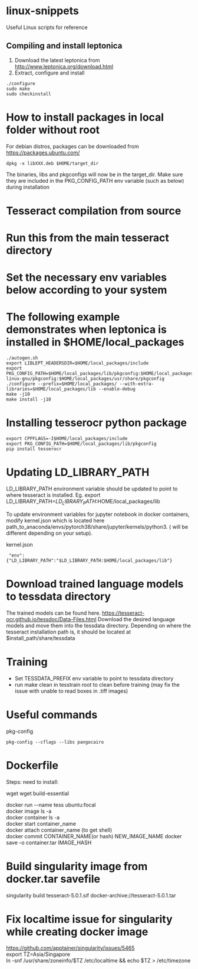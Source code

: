 # linux-snippets
Useful Linux scripts for reference

## Compiling and install leptonica
1. Download the latest leptonica from http://www.leptonica.org/download.html
2. Extract, configure and install

```
./configure
sudo make
sudo checkinstall
```

# How to install packages in local folder without root
For debian distros, packages can be downloaded from https://packages.ubuntu.com/
```
dpkg -x libXXX.deb $HOME/target_dir 
```
The binaries, libs and pkgconfigs will now be in the target_dir. Make sure they are included in the PKG_CONFIG_PATH env variable (such as below) during installation 


# Tesseract compilation from source
# Run this from the main tesseract directory
# Set the necessary env variables below according to your system 
# The following example demonstrates when leptonica is installed in $HOME/local_packages
```
./autogen.sh
export LIBLEPT_HEADERSDIR=$HOME/local_packages/include  
export PKG_CONFIG_PATH=$HOME/local_packages/lib/pkgconfig:$HOME/local_packages/usr/lib/x86_64-linux-gnu/pkgconfig:$HOME/local_packages/usr/share/pkgconfig
./configure --prefix=$HOME/local_packages/ --with-extra-libraries=$HOME/local_packages/lib --enable-debug  
make -j10  
make install -j10 
```


# Installing tesserocr python package
```
export CPPFLAGS=-I$HOME/local_packages/include
export PKG_CONFIG_PATH=$HOME/local_packages/lib/pkgconfig
pip install tesserocr
```


# Updating LD_LIBRARY_PATH
LD_LIBRARY_PATH environment variable should be updated to point to where tesseract is installed. 
Eg. export LD_LIBRARY_PATH=$LD_LIBRARY_PATH:$HOME/local_packages/lib
 
To update environment variables for jupyter notebook in docker containers, modify kernel.json which is located here path_to_anaconda/envs/pytorch38/share/jupyter/kernels/python3. ( will be different depending on your setup).  

kernel.json
```
 "env": {"LD_LIBRARY_PATH":"$LD_LIBRARY_PATH:$HOME/local_packages/lib"}
```

# Download trained language models to tessdata directory
The trained models can be found here. https://tesseract-ocr.github.io/tessdoc/Data-Files.html
Download the desired language models and move them into the tessdata directory. Depending on where the tesseract installation path is, it should be located at $install_path/share/tessdata

# Training
- Set TESSDATA_PREFIX env variable to point to tessdata directory
- run make clean in tesstrain root to clean before training (may fix the issue with unable to read boxes in .tiff images)

# Useful commands
pkg-config
```
pkg-config --cflags --libs pangocairo
```

# Dockerfile
Steps: 
need to install:

wget
wget 
build-essential

docker run --name tess ubuntu:focal  
docker image ls -a  
docker container ls -a  
docker start container_name  
docker attach container_name (to get shell)  
docker commit CONTAINER_NAME(or hash) NEW_IMAGE_NAME 
docker save -o container.tar IMAGE_HASH

# Build singularity image from docker.tar savefile  
singularity build tesseract-5.0.1.sif docker-archive://tesseract-5.0.1.tar  

# Fix localtime issue for singularity while creating docker image  
https://github.com/apptainer/singularity/issues/5465  
export TZ=Asia/Singapore  
ln -snf /usr/share/zoneinfo/$TZ /etc/localtime && echo $TZ > /etc/timezone  
